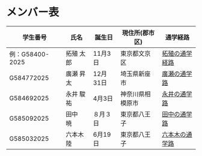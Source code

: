 # メンバー表

|学生番号|氏名|誕生日|現住所(郡市区)|通学経路|
|---|---|---|---|---|
|例：G58400-2025|拓殖 太郎|11月3日|東京都文京区|[拓殖の通学経路](route00.md)|
|G584772025|廣瀬 昇太|12月31日|埼玉県新座市| [廣瀬の通学路](route01.md)|
|G584692025|永井 駿祐|4月3日|神奈川県相模原市| [永井の通学路](route02.md)|
|G585092025|田中　暁 |８月３日|東京都八王子| [田中の通学路](route03.md)|
|G585032025|六本木 陸|6月19日|東京都八王子| [六本木の通学路](route04.md)|
